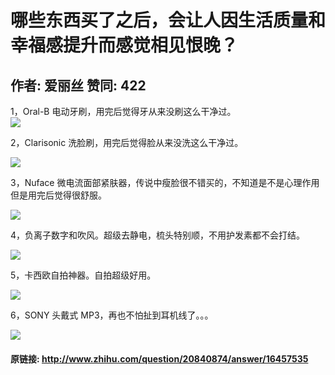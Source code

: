 # 哪些东西买了之后，会让人因生活质量和幸福感提升而感觉相见恨晚？
## 作者: 爱丽丝  赞同: 422
1，Oral-B 电动牙刷，用完后觉得牙从来没刷这么干净过。  
![](http://pic2.zhimg.com/ee542a4df02f5c73b9bf732dad751082_b.jpg)

  
  
2，Clarisonic 洗脸刷，用完后觉得脸从来没洗这么干净过。  
  
![](http://pic4.zhimg.com/b8537971548f4426b4f825785b567b95_b.jpg)

  
  
3，Nuface 微电流面部紧肤器，传说中瘦脸很不错买的，不知道是不是心理作用但是用完后觉得很舒服。  
  
![](http://pic1.zhimg.com/22438e1548e7ff16654258bea9ca9dda_b.jpg)

  
  
4，负离子数字和吹风。超级去静电，梳头特别顺，不用护发素都不会打结。  
  
![](http://pic4.zhimg.com/5bb89d1baf96c3edaf3c16bcfd76bde0_b.jpg)

  
  
5，卡西欧自拍神器。自拍超级好用。  
  
![](http://pic4.zhimg.com/9cfc87fe316aa7e01dfa9a8b2d26ebc6_b.jpg)

  
  
6，SONY 头戴式 MP3，再也不怕扯到耳机线了。。。  
  
![](http://pic2.zhimg.com/1d9549b32eea9a289bb5bb6bea3064a1_b.jpg)



#### 原链接: http://www.zhihu.com/question/20840874/answer/16457535